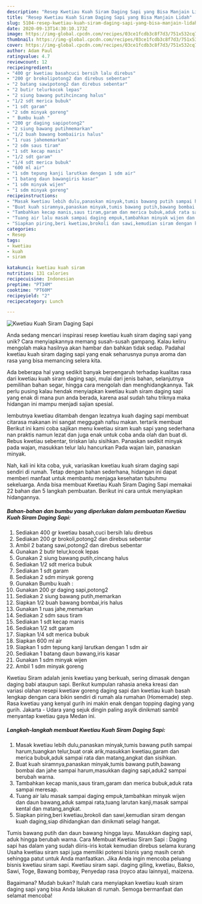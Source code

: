 ```yaml
---
description: "Resep Kwetiau Kuah Siram Daging Sapi yang Bisa Manjain Lidah"
title: "Resep Kwetiau Kuah Siram Daging Sapi yang Bisa Manjain Lidah"
slug: 5104-resep-kwetiau-kuah-siram-daging-sapi-yang-bisa-manjain-lidah
date: 2020-09-13T14:30:10.173Z
image: https://img-global.cpcdn.com/recipes/03ce1fcdb3c8f7d3/751x532cq70/kwetiau-kuah-siram-daging-sapi-foto-resep-utama.jpg
thumbnail: https://img-global.cpcdn.com/recipes/03ce1fcdb3c8f7d3/751x532cq70/kwetiau-kuah-siram-daging-sapi-foto-resep-utama.jpg
cover: https://img-global.cpcdn.com/recipes/03ce1fcdb3c8f7d3/751x532cq70/kwetiau-kuah-siram-daging-sapi-foto-resep-utama.jpg
author: Adam Paul
ratingvalue: 4.7
reviewcount: 12
recipeingredient:
- "400 gr kwetiau basahcuci bersih lalu direbus"
- "200 gr brokolipotong2 dan direbus sebentar"
- "2 batang sawipotong2 dan direbus sebentar"
- "2 butir telurkocok lepas"
- "2 siung bawang putihcincang halus"
- "1/2 sdt merica bubuk"
- "1 sdt garam"
- "2 sdm minyak goreng"
- " Bumbu kuah "
- "200 gr daging sapipotong2"
- "2 siung bawang putihmemarkan"
- "1/2 buah bawang bombaiiris halus"
- "1 ruas jahememarkan"
- "2 sdm saus tiram"
- "1 sdt kecap manis"
- "1/2 sdt garam"
- "1/4 sdt merica bubuk"
- "600 ml air"
- "1 sdm tepung kanji larutkan dengan 1 sdm air"
- "1 batang daun bawangiris kasar"
- "1 sdm minyak wijen"
- "1 sdm minyak goreng"
recipeinstructions:
- "Masak kwetiau lebih dulu,panaskan minyak,tumis bawang putih sampai harum,tuangkan telur,buat orak arik,masukkan kwetiau,garam dan merica bubuk,aduk sampai rata dan matang,angkat dan sisihkan."
- "Buat kuah siramnya,panaskan minyak,tumis bawang putih,bawang bombai dan jahe sampai harum,masukkan daging sapi,aduk2 sampai berubah warna."
- "Tambahkan kecap manis,saus tiram,garam dan merica bubuk,aduk rata sampai meresap."
- "Tuang air lalu masak sampai daging empuk,tambahkan minyak wijen dan daun bawang,aduk sampai rata,tuang larutan kanji,masak sampai kental dan matang,angkat."
- "Siapkan piring,beri kwetiau,brokoli dan sawi,kemudian siram dengan kuah daging,siap dihidangkan dan dinikmati selagi hangat."
categories:
- Resep
tags:
- kwetiau
- kuah
- siram

katakunci: kwetiau kuah siram 
nutrition: 131 calories
recipecuisine: Indonesian
preptime: "PT34M"
cooktime: "PT60M"
recipeyield: "2"
recipecategory: Lunch

---
```



![Kwetiau Kuah Siram Daging Sapi](https://img-global.cpcdn.com/recipes/03ce1fcdb3c8f7d3/751x532cq70/kwetiau-kuah-siram-daging-sapi-foto-resep-utama.jpg)

Anda sedang mencari inspirasi resep kwetiau kuah siram daging sapi yang unik? Cara menyiapkannya memang susah-susah gampang. Kalau keliru mengolah maka hasilnya akan hambar dan bahkan tidak sedap. Padahal kwetiau kuah siram daging sapi yang enak seharusnya punya aroma dan rasa yang bisa memancing selera kita.

Ada beberapa hal yang sedikit banyak berpengaruh terhadap kualitas rasa dari kwetiau kuah siram daging sapi, mulai dari jenis bahan, selanjutnya pemilihan bahan segar, hingga cara mengolah dan menghidangkannya. Tak perlu pusing kalau hendak menyiapkan kwetiau kuah siram daging sapi yang enak di mana pun anda berada, karena asal sudah tahu triknya maka hidangan ini mampu menjadi sajian spesial.

lembutnya kwetiau ditambah dengan lezatnya kuah daging sapi membuat citarasa makanan ini sangat meggugah nafsu makan. tertarik membuat Berikut ini kami coba sajikan menu kwetiau siram kuah sapi yang sederhana nan praktis namun lezat dan juga enak untuk coba anda olah dan buat di. Rebus kwetiau sebentar, tiriskan lalu sisihkan. Panaskan sedikit minyak pada wajan, masukkan telur lalu hancurkan Pada wajan lain, panaskan minyak.


Nah, kali ini kita coba, yuk, variasikan kwetiau kuah siram daging sapi sendiri di rumah. Tetap dengan bahan sederhana, hidangan ini dapat memberi manfaat untuk membantu menjaga kesehatan tubuhmu sekeluarga. Anda bisa membuat Kwetiau Kuah Siram Daging Sapi memakai 22 bahan dan 5 langkah pembuatan. Berikut ini cara untuk menyiapkan hidangannya.

<!--inarticleads1-->

##### Bahan-bahan dan bumbu yang diperlukan dalam pembuatan Kwetiau Kuah Siram Daging Sapi:

1. Sediakan 400 gr kwetiau basah,cuci bersih lalu direbus
1. Sediakan 200 gr brokoli,potong2 dan direbus sebentar
1. Ambil 2 batang sawi,potong2 dan direbus sebentar
1. Gunakan 2 butir telur,kocok lepas
1. Gunakan 2 siung bawang putih,cincang halus
1. Sediakan 1/2 sdt merica bubuk
1. Sediakan 1 sdt garam
1. Sediakan 2 sdm minyak goreng
1. Gunakan  Bumbu kuah :
1. Gunakan 200 gr daging sapi,potong2
1. Sediakan 2 siung bawang putih,memarkan
1. Siapkan 1/2 buah bawang bombai,iris halus
1. Gunakan 1 ruas jahe,memarkan
1. Sediakan 2 sdm saus tiram
1. Sediakan 1 sdt kecap manis
1. Sediakan 1/2 sdt garam
1. Siapkan 1/4 sdt merica bubuk
1. Siapkan 600 ml air
1. Siapkan 1 sdm tepung kanji larutkan dengan 1 sdm air
1. Sediakan 1 batang daun bawang,iris kasar
1. Gunakan 1 sdm minyak wijen
1. Ambil 1 sdm minyak goreng


Kwetiau Siram adalah jenis kwetiau yang berkuah, sering dimasak dengan daging babi ataupun sapi. Berikut kumpulan rahasia aneka kreasi dan variasi olahan resepi kwetiaw goreng daging sapi dan kwetiau kuah basah lengkap dengan cara bikin sendiri di rumah ala rumahan (Homemade) step. Rasa kwetiau yang kenyal gurih ini makin enak dengan topping daging yang gurih. Jakarta - Udara yang sejuk dingin paling asyik dinikmati sambil menyantap kwetiau gaya Medan ini. 

<!--inarticleads2-->

##### Langkah-langkah membuat Kwetiau Kuah Siram Daging Sapi:

1. Masak kwetiau lebih dulu,panaskan minyak,tumis bawang putih sampai harum,tuangkan telur,buat orak arik,masukkan kwetiau,garam dan merica bubuk,aduk sampai rata dan matang,angkat dan sisihkan.
1. Buat kuah siramnya,panaskan minyak,tumis bawang putih,bawang bombai dan jahe sampai harum,masukkan daging sapi,aduk2 sampai berubah warna.
1. Tambahkan kecap manis,saus tiram,garam dan merica bubuk,aduk rata sampai meresap.
1. Tuang air lalu masak sampai daging empuk,tambahkan minyak wijen dan daun bawang,aduk sampai rata,tuang larutan kanji,masak sampai kental dan matang,angkat.
1. Siapkan piring,beri kwetiau,brokoli dan sawi,kemudian siram dengan kuah daging,siap dihidangkan dan dinikmati selagi hangat.


Tumis bawang putih dan daun bawang hingga layu. Masukkan daging sapi, aduk hingga berubah warna. Cara Membuat Kwetiau Siram Sapi : Daging sapi has dalam yang sudah diiris-iris kotak kemudian direbus selama kurang Usaha kwetiau siram sapi juga memiliki potensi bisnis yang masih cerah sehingga patut untuk Anda manfaatkan. Jika Anda ingin mencoba peluang bisnis kwetiau siram sapi. Kwetiau siram sapi. daging giling, kwetiau, Bakso, Sawi, Toge, Bawang bombay, Penyedap rasa (royco atau lainnya), maizena. 

Bagaimana? Mudah bukan? Itulah cara menyiapkan kwetiau kuah siram daging sapi yang bisa Anda lakukan di rumah. Semoga bermanfaat dan selamat mencoba!
